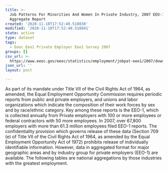 ```yaml
---
title: >-
  Job Patterns For Minorities And Women In Private Industry, 2007 EEO-1 NAICS-2
  Aggregate Report
created: '2020-11-10T17:52:40.510830'
modified: '2020-11-10T17:52:40.510841'
state: active
type: dataset
tags:
  - Eeoc Eeo1 Private Employer Eeo1 Survey 2007
groups: []
csv_url: >-
  https://www.eeoc.gov/eeoc/statistics/employment/jobpat-eeo1/2007/downloads/nac2.zip
json_url: ''
layout: post

---
```

As part of its mandate under Title VII of the Civil Rights Act of 1964, as amended, the Equal Employment Opportunity Commission requires periodic reports from public and private employers, and unions and labor organizations which indicate the composition of their work forces by sex and by race/ethnic category. Key among these reports is the EEO-1, which is collected annually from Private employers with 100 or more employees or federal contractors with 50 more employees. In 2007, over 67,800 employers with more than 61.3 million employees filed EEO-1 reports. The confidentiality provision which governs release of these data (Section 709 (e) of Title VII of the Civil Rights Act of 1964, as amended by the Equal Employment Opportunity Act of 1972) prohibits release of individually identifiable information. However, data in aggregated format for major geographic areas and by industry group for private employers (EEO-1) are available. The following tables are national aggregations by those industries with the greatest employment.
